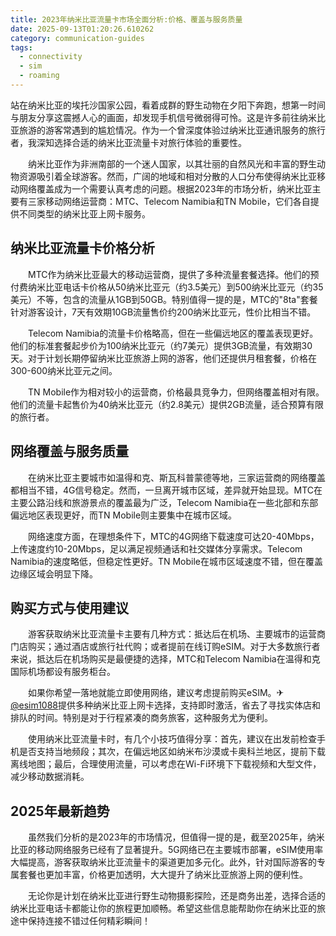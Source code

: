 ```yaml
---
title: 2023年纳米比亚流量卡市场全面分析:价格、覆盖与服务质量
date: 2025-09-13T01:20:26.610262
category: communication-guides
tags:
  - connectivity
  - sim
  - roaming
---
```


站在纳米比亚的埃托沙国家公园，看着成群的野生动物在夕阳下奔跑，想第一时间与朋友分享这震撼人心的画面，却发现手机信号微弱得可怜。这是许多前往纳米比亚旅游的游客常遇到的尴尬情况。作为一个曾深度体验过纳米比亚通讯服务的旅行者，我深知选择合适的纳米比亚流量卡对旅行体验的重要性。

　　纳米比亚作为非洲南部的一个迷人国家，以其壮丽的自然风光和丰富的野生动物资源吸引着全球游客。然而，广阔的地域和相对分散的人口分布使得纳米比亚移动网络覆盖成为一个需要认真考虑的问题。根据2023年的市场分析，纳米比亚主要有三家移动网络运营商：MTC、Telecom Namibia和TN Mobile，它们各自提供不同类型的纳米比亚上网卡服务。

## 纳米比亚流量卡价格分析

　　MTC作为纳米比亚最大的移动运营商，提供了多种流量套餐选择。他们的预付费纳米比亚电话卡价格从50纳米比亚元（约3.5美元）到500纳米比亚元（约35美元）不等，包含的流量从1GB到50GB。特别值得一提的是，MTC的"8ta"套餐针对游客设计，7天有效期10GB流量售价约200纳米比亚元，性价比相当不错。

　　Telecom Namibia的流量卡价格略高，但在一些偏远地区的覆盖表现更好。他们的标准套餐起步价为100纳米比亚元（约7美元）提供3GB流量，有效期30天。对于计划长期停留纳米比亚旅游上网的游客，他们还提供月租套餐，价格在300-600纳米比亚元之间。

　　TN Mobile作为相对较小的运营商，价格最具竞争力，但网络覆盖相对有限。他们的流量卡起售价为40纳米比亚元（约2.8美元）提供2GB流量，适合预算有限的旅行者。

## 网络覆盖与服务质量

　　在纳米比亚主要城市如温得和克、斯瓦科普蒙德等地，三家运营商的网络覆盖都相当不错，4G信号稳定。然而，一旦离开城市区域，差异就开始显现。MTC在主要公路沿线和旅游景点的覆盖最为广泛，Telecom Namibia在一些北部和东部偏远地区表现更好，而TN Mobile则主要集中在城市区域。

　　网络速度方面，在理想条件下，MTC的4G网络下载速度可达20-40Mbps，上传速度约10-20Mbps，足以满足视频通话和社交媒体分享需求。Telecom Namibia的速度略低，但稳定性更好。TN Mobile在城市区域速度不错，但在覆盖边缘区域会明显下降。

## 购买方式与使用建议

　　游客获取纳米比亚流量卡主要有几种方式：抵达后在机场、主要城市的运营商门店购买；通过酒店或旅行社代购；或者提前在线订购eSIM。对于大多数旅行者来说，抵达后在机场购买是最便捷的选择，MTC和Telecom Namibia在温得和克国际机场都设有服务柜台。

　　如果你希望一落地就能立即使用网络，建议考虑提前购买eSIM。✈[@esim1088](https://t.me/s/esim1088)提供多种纳米比亚上网卡选择，支持即时激活，省去了寻找实体店和排队的时间。特别是对于行程紧凑的商务旅客，这种服务尤为便利。

　　使用纳米比亚流量卡时，有几个小技巧值得分享：首先，建议在出发前检查手机是否支持当地频段；其次，在偏远地区如纳米布沙漠或卡奥科兰地区，提前下载离线地图；最后，合理使用流量，可以考虑在Wi-Fi环境下下载视频和大型文件，减少移动数据消耗。

## 2025年最新趋势

　　虽然我们分析的是2023年的市场情况，但值得一提的是，截至2025年，纳米比亚的移动网络服务已经有了显著提升。5G网络已在主要城市部署，eSIM使用率大幅提高，游客获取纳米比亚流量卡的渠道更加多元化。此外，针对国际游客的专属套餐也更加丰富，价格更加透明，大大提升了纳米比亚旅游上网的便利性。

　　无论你是计划在纳米比亚进行野生动物摄影探险，还是商务出差，选择合适的纳米比亚电话卡都能让你的旅程更加顺畅。希望这些信息能帮助你在纳米比亚的旅途中保持连接不错过任何精彩瞬间！